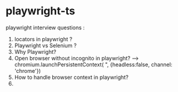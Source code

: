 # playwright-ts

playwright interview questions : 

1) locators in playwright ?
2) Playwright vs Selenium ?
3) Why Playwright?
4) Open browser without incognito in playwright? --> chromium.launchPersistentContext( ", {headless:false, channel: 'chrome'})
5) How to handle browser context in playwright?
6) 